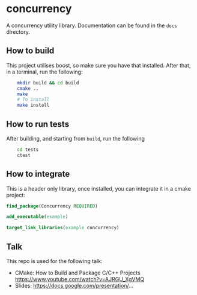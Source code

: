 # concurrency

A concurrency utility library. Documentation can be found in the `docs`
directory.

## How to build

This project utilises boost, so make sure you have that
installed. After that, in a terminal, run the following:

```bash
    mkdir build && cd build
    cmake ..
    make 
    # To install
    make install
```

## How to run tests

After building, and starting from `build`, run the following

```bash
    cd tests
    ctest
```

## How to integrate

This is a header only library, once installed, you can integrate it
in a cmake project:

```cmake
find_package(Concurrency REQUIRED)

add_executable(example)

target_link_libraries(example concurrency)
```

## Talk
This repo is used for the following talk:
* CMake: How to Build and Package C/C++ Projects https://www.youtube.com/watch?v=AJRGU_XgVMQ
* Slides: https://docs.google.com/presentation/...
